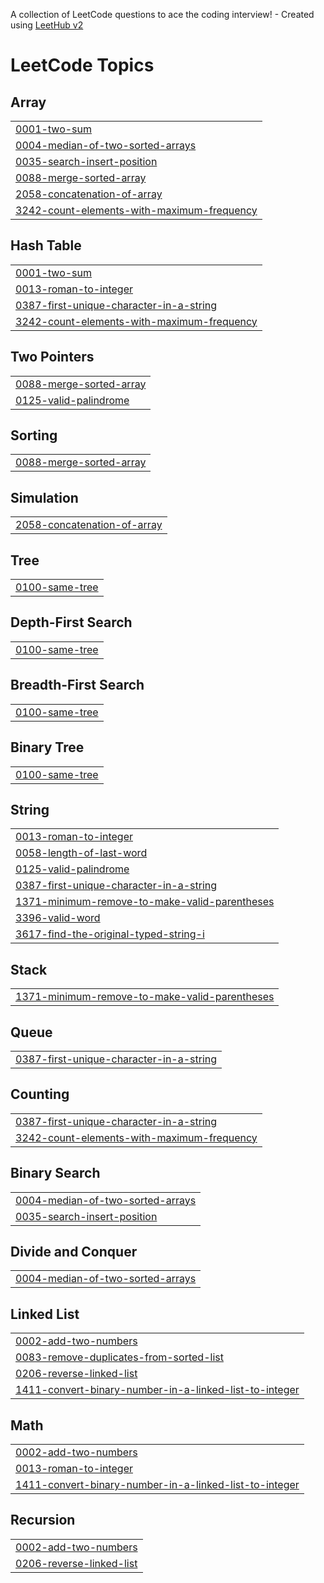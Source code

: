 A collection of LeetCode questions to ace the coding interview! - Created using [LeetHub v2](https://github.com/arunbhardwaj/LeetHub-2.0)
<!---LeetCode Topics Start-->
# LeetCode Topics
## Array
|  |
| ------- |
| [0001-two-sum](https://github.com/saheer07/leetcode/tree/master/0001-two-sum) |
| [0004-median-of-two-sorted-arrays](https://github.com/saheer07/leetcode/tree/master/0004-median-of-two-sorted-arrays) |
| [0035-search-insert-position](https://github.com/saheer07/leetcode/tree/master/0035-search-insert-position) |
| [0088-merge-sorted-array](https://github.com/saheer07/leetcode/tree/master/0088-merge-sorted-array) |
| [2058-concatenation-of-array](https://github.com/saheer07/leetcode/tree/master/2058-concatenation-of-array) |
| [3242-count-elements-with-maximum-frequency](https://github.com/saheer07/leetcode/tree/master/3242-count-elements-with-maximum-frequency) |
## Hash Table
|  |
| ------- |
| [0001-two-sum](https://github.com/saheer07/leetcode/tree/master/0001-two-sum) |
| [0013-roman-to-integer](https://github.com/saheer07/leetcode/tree/master/0013-roman-to-integer) |
| [0387-first-unique-character-in-a-string](https://github.com/saheer07/leetcode/tree/master/0387-first-unique-character-in-a-string) |
| [3242-count-elements-with-maximum-frequency](https://github.com/saheer07/leetcode/tree/master/3242-count-elements-with-maximum-frequency) |
## Two Pointers
|  |
| ------- |
| [0088-merge-sorted-array](https://github.com/saheer07/leetcode/tree/master/0088-merge-sorted-array) |
| [0125-valid-palindrome](https://github.com/saheer07/leetcode/tree/master/0125-valid-palindrome) |
## Sorting
|  |
| ------- |
| [0088-merge-sorted-array](https://github.com/saheer07/leetcode/tree/master/0088-merge-sorted-array) |
## Simulation
|  |
| ------- |
| [2058-concatenation-of-array](https://github.com/saheer07/leetcode/tree/master/2058-concatenation-of-array) |
## Tree
|  |
| ------- |
| [0100-same-tree](https://github.com/saheer07/leetcode/tree/master/0100-same-tree) |
## Depth-First Search
|  |
| ------- |
| [0100-same-tree](https://github.com/saheer07/leetcode/tree/master/0100-same-tree) |
## Breadth-First Search
|  |
| ------- |
| [0100-same-tree](https://github.com/saheer07/leetcode/tree/master/0100-same-tree) |
## Binary Tree
|  |
| ------- |
| [0100-same-tree](https://github.com/saheer07/leetcode/tree/master/0100-same-tree) |
## String
|  |
| ------- |
| [0013-roman-to-integer](https://github.com/saheer07/leetcode/tree/master/0013-roman-to-integer) |
| [0058-length-of-last-word](https://github.com/saheer07/leetcode/tree/master/0058-length-of-last-word) |
| [0125-valid-palindrome](https://github.com/saheer07/leetcode/tree/master/0125-valid-palindrome) |
| [0387-first-unique-character-in-a-string](https://github.com/saheer07/leetcode/tree/master/0387-first-unique-character-in-a-string) |
| [1371-minimum-remove-to-make-valid-parentheses](https://github.com/saheer07/leetcode/tree/master/1371-minimum-remove-to-make-valid-parentheses) |
| [3396-valid-word](https://github.com/saheer07/leetcode/tree/master/3396-valid-word) |
| [3617-find-the-original-typed-string-i](https://github.com/saheer07/leetcode/tree/master/3617-find-the-original-typed-string-i) |
## Stack
|  |
| ------- |
| [1371-minimum-remove-to-make-valid-parentheses](https://github.com/saheer07/leetcode/tree/master/1371-minimum-remove-to-make-valid-parentheses) |
## Queue
|  |
| ------- |
| [0387-first-unique-character-in-a-string](https://github.com/saheer07/leetcode/tree/master/0387-first-unique-character-in-a-string) |
## Counting
|  |
| ------- |
| [0387-first-unique-character-in-a-string](https://github.com/saheer07/leetcode/tree/master/0387-first-unique-character-in-a-string) |
| [3242-count-elements-with-maximum-frequency](https://github.com/saheer07/leetcode/tree/master/3242-count-elements-with-maximum-frequency) |
## Binary Search
|  |
| ------- |
| [0004-median-of-two-sorted-arrays](https://github.com/saheer07/leetcode/tree/master/0004-median-of-two-sorted-arrays) |
| [0035-search-insert-position](https://github.com/saheer07/leetcode/tree/master/0035-search-insert-position) |
## Divide and Conquer
|  |
| ------- |
| [0004-median-of-two-sorted-arrays](https://github.com/saheer07/leetcode/tree/master/0004-median-of-two-sorted-arrays) |
## Linked List
|  |
| ------- |
| [0002-add-two-numbers](https://github.com/saheer07/leetcode/tree/master/0002-add-two-numbers) |
| [0083-remove-duplicates-from-sorted-list](https://github.com/saheer07/leetcode/tree/master/0083-remove-duplicates-from-sorted-list) |
| [0206-reverse-linked-list](https://github.com/saheer07/leetcode/tree/master/0206-reverse-linked-list) |
| [1411-convert-binary-number-in-a-linked-list-to-integer](https://github.com/saheer07/leetcode/tree/master/1411-convert-binary-number-in-a-linked-list-to-integer) |
## Math
|  |
| ------- |
| [0002-add-two-numbers](https://github.com/saheer07/leetcode/tree/master/0002-add-two-numbers) |
| [0013-roman-to-integer](https://github.com/saheer07/leetcode/tree/master/0013-roman-to-integer) |
| [1411-convert-binary-number-in-a-linked-list-to-integer](https://github.com/saheer07/leetcode/tree/master/1411-convert-binary-number-in-a-linked-list-to-integer) |
## Recursion
|  |
| ------- |
| [0002-add-two-numbers](https://github.com/saheer07/leetcode/tree/master/0002-add-two-numbers) |
| [0206-reverse-linked-list](https://github.com/saheer07/leetcode/tree/master/0206-reverse-linked-list) |
<!---LeetCode Topics End-->
